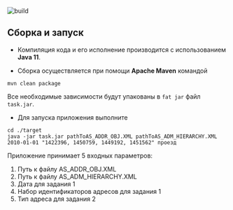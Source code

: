 ![build](https://github.com/mekhnin/xmlParsing/actions/workflows/maven.yml/badge.svg)
## Сборка и запуск

- Компиляция кода и его исполнение производится c использованием **Java 11**.

- Сборка осуществляется при помощи **Apache Maven** командой
```shell
mvn clean package
```
Все необходимые зависимости будут упакованы в `fat jar` файл `task.jar`.

- Для запуска приложения выполните
```shell
cd ./target
java -jar task.jar pathToAS_ADDR_OBJ.XML pathToAS_ADM_HIERARCHY.XML 2010-01-01 "1422396, 1450759, 1449192, 1451562" проезд
```
Приложение принимает 5 входных параметров:
1. Путь к файлу AS_ADDR_OBJ.XML
2. Путь к файлу AS_ADM_HIERARCHY.XML
3. Дата для задания 1
4. Набор идентификаторов адресов для задания 1
5. Тип адреса для задания 2
